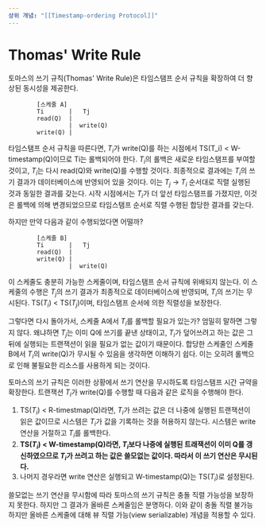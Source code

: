 ```yaml
---
상위 개념: "[[Timestamp-ordering Protocol]]"
---
```

# Thomas' Write Rule
토마스의 쓰기 규칙(Thomas' Write Rule)은 타임스탬프 순서 규칙을 확장하여 더 향상된 동시성을 제공한다.

			[스케줄 A]
			Ti       |   Tj
			read(Q)  |
			         |  write(Q)
			write(Q) |

타임스탬프 순서 규칙을 따른다면, $T_i$가 write(Q)를 하는 시점에서 TS(T_i) < W-timestamp(Q)이므로 Ti는 롤백되어야 한다. $T_i$의 롤백은 새로운 타임스탬프를 부여할 것이고, $T_i$는 다시 read(Q)와 write(Q)를 수행할 것이다. 최종적으로 결과에는 $T_i$의 쓰기 결과가 데이터베이스에 반영되어 있을 것이다. 이는 $T_j$ -> $T_i$ 순서대로 직렬 실행된 것과 동일한 결과를 갖는다. 시작 시점에서는 $T_i$가 더 앞선 타임스탬프를 가졌지만, 이것은 롤백에 의해 변경되었으므로 타임스탬프 순서로 직렬 수행된 합당한 결과를 갖는다.

하지만 만약 다음과 같이 수행되었다면 어떨까?

			[스케줄 B]
			Ti       |   Tj
			read(Q)  |
			write(Q) |
			         |  write(Q)

이 스케줄도 충분히 가능한 스케줄이며, 타임스탬프 순서 규칙에 위배되지 않는다. 이 스케줄의 수행은 $T_j$의 쓰기 결과가 최종적으로 데이터베이스에 반영되며, $T_i$의 쓰기는 무시된다. TS($T_i$) < TS($T_j$)이며, 타임스탬프 순서에 의한 직렬성을 보장한다.

그렇다면 다시 돌아가서, 스케줄 A에서 $T_i$를 롤백할 필요가 있는가? 엄밀히 말하면 그렇지 않다. 왜냐하면 $T_j$는 이미 Q에 쓰기를 끝낸 상태이고, $T_i$가 덮어쓰려고 하는 값은 그 뒤에 실행되는 트랜잭션이 읽을 필요가 없는 값이기 때문이다. 합당한 스케줄인 스케줄 B에서 $T_i$의 write(Q)가 무시될 수 있음을 생각하면 이해하기 쉽다. 이는 오히려 롤백으로 인해 불필요한 리소스를 사용하게 되는 것이다.

토마스의 쓰기 규칙은 이러한 상황에서 쓰기 연산을 무시하도록 타임스탬프 시간 규약을 확장한다. 트랜잭션 $T_i$가 write(Q)를 수행할 때 다음과 같은 로직을 수행해야 한다.

1. TS($T_i$) < R-timestmap(Q)라면, $T_i$가 쓰려는 값은 더 나중에 실행된 트랜잭션이 읽은 값이므로 시스템은 $T_i$가 값을 기록하는 것을 허용하지 않는다. 시스템은 write 연산을 거절하고 $T_i$를 롤백한다.
2. **TS($T_i$) < W-timestamp(Q)라면, $T_i$보다 나중에 실행된 트래잭션이 이미 Q를 갱신하였으므로 $T_i$가 쓰려고 하는 값은 쓸모없는 값이다. 따라서 이 쓰기 연산은 무시된다.**
3. 나머지 경우라면 write 연산은 실행되고 W-timestamp(Q)는 TS($T_i$)로 설정된다.

쓸모없는 쓰기 연산을 무시함에 따라 토마스의 쓰기 규칙은 충돌 직렬 가능성을 보장하지 못한다. 하지만 그 결과가 올바른 스케줄임은 분명하다. 이와 같이 충돌 직렬 불가능하지만 올바른 스케줄에 대해 뷰 직렬 가능(view serializable) 개념을 적용할 수 있다.